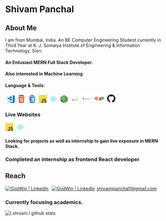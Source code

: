 # Shivam Panchal

## About Me

I am from Mumbai, India.
An BE Computer Engineering Student currently in Third Year at K. J. Somaiya Institute of Engineering & Information Technology, Sion.

#### An Entusiast MERN Full Stack Developer.

#### Also interested in Machine Learning

#### Language & Tools:

&nbsp;[<img  alt="Visual Studio Code" width="26px" src="https://raw.githubusercontent.com/github/explore/80688e429a7d4ef2fca1e82350fe8e3517d3494d/topics/visual-studio-code/visual-studio-code.png" />][linkedin]
&nbsp;[<img  alt="HTML5" width="26px" src="https://raw.githubusercontent.com/github/explore/80688e429a7d4ef2fca1e82350fe8e3517d3494d/topics/html/html.png" />][linkedin]
&nbsp;[<img  alt="CSS3" width="26px" src="https://raw.githubusercontent.com/github/explore/80688e429a7d4ef2fca1e82350fe8e3517d3494d/topics/css/css.png" />][linkedin]
&nbsp;[<img  alt="Javascript" width="26px" src="https://raw.githubusercontent.com/github/explore/80688e429a7d4ef2fca1e82350fe8e3517d3494d/topics/javascript/javascript.png" />][linkedin]
&nbsp;[<img  alt="React" width="26px" src="https://raw.githubusercontent.com/github/explore/80688e429a7d4ef2fca1e82350fe8e3517d3494d/topics/react/react.png" />][linkedin]
&nbsp;[<img  alt="Node.js" width="26px" src="https://raw.githubusercontent.com/github/explore/80688e429a7d4ef2fca1e82350fe8e3517d3494d/topics/nodejs/nodejs.png" />][linkedin]
&nbsp;[<img  alt="MySQL" width="30px" src="https://raw.githubusercontent.com/github/explore/80688e429a7d4ef2fca1e82350fe8e3517d3494d/topics/mysql/mysql.png" />][linkedin]
&nbsp;[<img  alt="MongoDB" width="30px" src="https://raw.githubusercontent.com/github/explore/80688e429a7d4ef2fca1e82350fe8e3517d3494d/topics/mongodb/mongodb.png" />][linkedin]
&nbsp;[<img  alt="Git" width="30px" src="https://raw.githubusercontent.com/github/explore/80688e429a7d4ef2fca1e82350fe8e3517d3494d/topics/git/git.png" />][linkedin]
&nbsp;[<img  alt="GitHub" width="26px" style="background-color:white;padding:2px" src="https://raw.githubusercontent.com/github/explore/78df643247d429f6cc873026c0622819ad797942/topics/github/github.png" />][github]
<br/>

### Live Websites

[<img align="left" alt="JavaScript" width="26px" src="https://raw.githubusercontent.com/github/explore/80688e429a7d4ef2fca1e82350fe8e3517d3494d/topics/javascript/javascript.png" />][js]&nbsp;
[<img alt="React" width="26px" src="https://raw.githubusercontent.com/github/explore/80688e429a7d4ef2fca1e82350fe8e3517d3494d/topics/react/react.png" />][react]
<br/>

#### Looking for projects as well as internship to gain live exposure in MERN Stack.

### Completed an internship as frontend React developer

## Reach

[<img alt="GodWin | LinkedIn" width="22px" style="max-width:100%;background: white;" src="https://cdn.jsdelivr.net/npm/simple-icons@v3/icons/linkedin.svg" />][linkedin]&nbsp;
[<img alt="GodWin | LinkedIn" width="22px" style="background-color:white; padding:2px" src="https://cdn.jsdelivr.net/npm/simple-icons@v3/icons/gmail.svg" />][gmail]
shivamjpanchal1@gmail.com

### Currently focusing academics.

![l._shivam_.l github stats](https://github-readme-stats.vercel.app/api?username=GodWin1100&show_icons=true&theme=tokyonight)
<!-- ![l._shivam_.l Top Language](https://github-readme-stats.vercel.app/api/top-langs/?username=GodWin1100&layout=compact&theme=tokyonight) -->

[linkedin]: https://www.linkedin.com/in/shivam-panchal-godwin1100
[gmail]: https://www.google.com/intl/en-GB/gmail/about/#
[react]: https://basicreactbur.web.app/
[js]: http://rgb-color-guess.000webhostapp.com/
[github]: https://github.com/GodWin1100?tab=repositories
